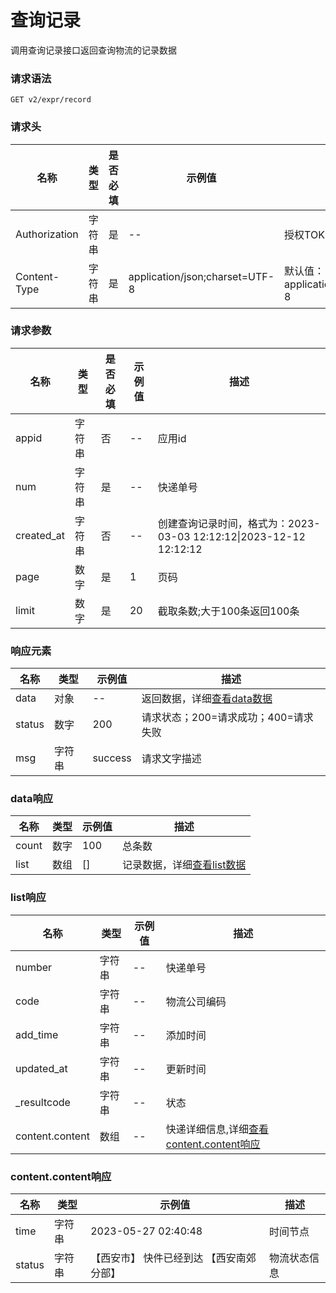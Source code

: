 # 查询记录

调用查询记录接口返回查询物流的记录数据

### 请求语法

```
GET v2/expr/record
```

### 请求头

| 名称 | 类型|是否必填 |示例值| 描述|
|---|---|---|---|---|
| Authorization | 字符串|是|--| 授权TOKEN |
| Content-Type | 字符串|是|application/json;charset=UTF-8| 默认值：application/json;charset=UTF-8 |

### 请求参数

| 名称 | 类型|是否必填 |示例值| 描述|
|---|---|---|---|---|
| appid | 字符串|否|--| 应用id |
| num | 字符串|是|--| 快递单号 |
| created_at | 字符串|否|--| 创建查询记录时间，格式为：2023-03-03 12:12:12&#124;2023-12-12 12:12:12 |
| page | 数字|是|1| 页码 |
| limit | 数字|是|20| 截取条数;大于100条返回100条 |

### 响应元素

| 名称 | 类型 |示例值| 描述|
|---|---|---|---| 
| data | 对象|--| 返回数据，详细[查看data数据](#data-list) |
| status | 数字|200| 请求状态；200=请求成功；400=请求失败 |
| msg | 字符串|success| 请求文字描述 |

### <a id='data-list'>data响应</a>

| 名称 | 类型 |示例值| 描述|
|---|---|---|---| 
| count | 数字|100| 总条数 |
| list | 数组|[]| 记录数据，详细[查看list数据](#list) |

### <a id='list'>list响应</a>

| 名称 | 类型 |示例值| 描述|
|---|---|---|---| 
| number | 字符串|--| 快递单号 |
| code | 字符串|--| 物流公司编码 |
| add_time | 字符串|--| 添加时间 |
| updated_at | 字符串|--| 更新时间 |
| _resultcode | 字符串|--| 状态 |
| content.content | 数组|--| 快递详细信息,详细[查看content.content响应](#content) |

### <a id='content'>content.content响应</a>

| 名称 | 类型 |示例值| 描述|
|---|---|---|---| 
| time | 字符串|2023-05-27 02:40:48| 时间节点 |
| status | 字符串|【西安市】 快件已经到达 【西安南郊分部】| 物流状态信息 |
